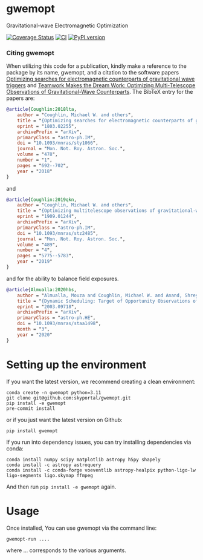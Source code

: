 # gwemopt
Gravitational-wave Electromagnetic Optimization

[![Coverage Status](https://coveralls.io/repos/github/skyportal/gwemopt/badge.svg?branch=main)](https://coveralls.io/github/skyportal/gwemopt?branch=main)
[![CI](https://github.com/skyportal/gwemopt/actions/workflows/continous_integration.yml/badge.svg)](https://github.com/skyportal/gwemopt/actions/workflows/continous_integration.yml)
[![PyPI version](https://badge.fury.io/py/gwemopt.svg)](https://badge.fury.io/py/gwemopt)

### Citing gwemopt

When utilizing this code for a publication, kindly make a reference to the package by its name, gwemopt, and a citation to the software papers [Optimizing searches for electromagnetic counterparts of gravitational wave triggers](https://academic.oup.com/mnras/article/478/1/692/4987229) and [Teamwork Makes the Dream Work: Optimizing Multi-Telescope Observations of Gravitational-Wave Counterparts](https://academic.oup.com/mnras/article/489/4/5775/5565053). The BibTeX entry for the papers are:
```bibtex
@article{Coughlin:2018lta,
    author = "Coughlin, Michael W. and others",
    title = "{Optimizing searches for electromagnetic counterparts of gravitational wave triggers}",
    eprint = "1803.02255",
    archivePrefix = "arXiv",
    primaryClass = "astro-ph.IM",
    doi = "10.1093/mnras/sty1066",
    journal = "Mon. Not. Roy. Astron. Soc.",
    volume = "478",
    number = "1",
    pages = "692--702",
    year = "2018"
}
```
and
```bibtex
@article{Coughlin:2019qkn,
    author = "Coughlin, Michael W. and others",
    title = "{Optimizing multitelescope observations of gravitational-wave counterparts}",
    eprint = "1909.01244",
    archivePrefix = "arXiv",
    primaryClass = "astro-ph.IM",
    doi = "10.1093/mnras/stz2485",
    journal = "Mon. Not. Roy. Astron. Soc.",
    volume = "489",
    number = "4",
    pages = "5775--5783",
    year = "2019"
}
```

and for the ability to balance field exposures.

```bibtex
@article{Almualla:2020hbs,
    author = "Almualla, Mouza and Coughlin, Michael W. and Anand, Shreya and Alqassimi, Khalid and Guessoum, Nidhal and Singer, Leo P.",
    title = "{Dynamic Scheduling: Target of Opportunity Observations of Gravitational Wave Events}",
    eprint = "2003.09718",
    archivePrefix = "arXiv",
    primaryClass = "astro-ph.HE",
    doi = "10.1093/mnras/staa1498",
    month = "3",
    year = "2020"
}
```

# Setting up the environment

If you want the latest version, we recommend creating a clean environment:

```commandline
conda create -n gwemopt python=3.11
git clone git@github.com:skyportal/gwemopt.git
pip install -e gwemopt
pre-commit install
```

or if you just want the latest version on Github:

```commandline
pip install gwemopt
```

If you run into dependency issues, you can try installing dependencies via conda:

```
conda install numpy scipy matplotlib astropy h5py shapely
conda install -c astropy astroquery
conda install -c conda-forge voeventlib astropy-healpix python-ligo-lw ligo-segments ligo.skymap ffmpeg
```

And then run `pip install -e gwemopt` again.

# Usage

Once installed, You can use gwemopt via the command line:

```commandline
gwemopt-run ....
```

where ... corresponds to the various arguments. 
